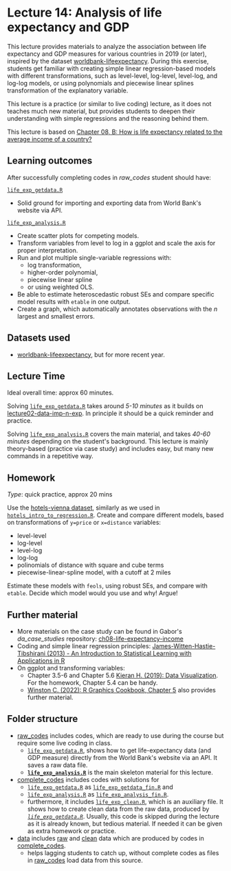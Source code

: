 # Lecture 14: Analysis of life expectancy and GDP


This lecture provides materials to analyze the association between life expectancy and GDP measures for various countries in 2019 (or later), inspired by the dataset [worldbank-lifeexpectancy](https://gabors-data-analysis.com/datasets/#worldbank-lifeexpectancy). During this exercise, students get familiar with creating simple linear regression-based models with different transformations, such as level-level, log-level, level-log, and log-log models, or using polynomials and piecewise linear splines transformation of the explanatory variable.

This lecture is a practice (or similar to live coding) lecture, as it does not teaches much new material, but provides students to deepen their understanding with simple regressions and the reasoning behind them.

This lecture is based on [Chapter 08, B: How is life expectancy related to the average income of a country?](https://gabors-data-analysis.com/casestudies/#ch08b-how-is-life-expectancy-related-to-the-average-income-of-a-country)

## Learning outcomes
After successfully completing codes in *raw_codes* student should have:

[`life_exp_getdata.R`](https://github.com/gabors-data-analysis/da-coding-rstats/blob/main/lecture14-simple-regression/raw_codes/life_exp_getdata.R)
  - Solid ground for importing and exporting data from World Bank's website via API.

[`life_exp_analysis.R`](https://github.com/gabors-data-analysis/da-coding-rstats/blob/main/lecture14-simple-regression/raw_codes/life_exp_analysis.R)
  - Create scatter plots for competing models.
  - Transform variables from level to log in a ggplot and scale the axis for proper interpretation.
  - Run and plot multiple single-variable regressions with:
    - log transformation,
    - higher-order polynomial,
    - piecewise linear spline
    - or using weighted OLS.
  - Be able to estimate heteroscedastic robust SEs and compare specific model results with `etable` in one output.
  - Create a graph, which automatically annotates observations with the *n* largest and smallest errors.


## Datasets used

- [worldbank-lifeexpectancy](https://gabors-data-analysis.com/datasets/#worldbank-lifeexpectancy), but for more recent year.

## Lecture Time

Ideal overall time: approx 60 minutes.

Solving [`life_exp_getdata.R`](https://github.com/gabors-data-analysis/da-coding-rstats/blob/main/lecture14-simple-regression/raw_codes/life_exp_getdata.R) takes around *5-10 minutes* as it builds on [lecture02-data-imp-n-exp](https://github.com/gabors-data-analysis/da-coding-rstats/tree/main/lecture02-data-imp-n-exp). In principle it should be a quick reminder and practice.

Solving [`life_exp_analysis.R`](https://github.com/gabors-data-analysis/da-coding-rstats/blob/main/lecture14-simple-regression/raw_codes/life_exp_analysis.R) covers the main material, and takes *40-60 minutes* depending on the student's background. This lecture is mainly theory-based (practice via case study) and includes easy, but many new commands in a repetitive way. 

## Homework

*Type*: quick practice, approx 20 mins

Use the [hotels-vienna dataset](https://gabors-data-analysis.com/datasets/#hotels-vienna), similarly as we used in [`hotels_intro_to_regression.R`](https://github.com/gabors-data-analysis/da-coding-rstats/blob/main/lecture12-intro-to-regression/raw_codes/hotels_intro_to_regression.R). Create and compare different models, based on transformations of `y=price` or `x=distance` variables:
  
  - level-level
  - log-level
  - level-log
  - log-log
  - polinomials of distance with square and cube terms
  - piecewise-linear-spline model, with a cutoff at 2 miles 

 Estimate these models with `feols`, using robust SEs, and compare with `etable`. Decide which model would you use and why! Argue!

## Further material

  - More materials on the case study can be found in Gabor's *da_case_studies* repository: [ch08-life-expectancy-income](https://github.com/gabors-data-analysis/da_case_studies/tree/master/ch08-life-expectancy-income)
  - Coding and simple linear regression principles: [James-Witten-Hastie-Tibshirani (2013) - An Introduction to Statistical Learning with Applications in R](https://www.statlearning.com/)
  - On ggplot and transforming variables:
    - Chapter 3.5-6 and Chapter 5.6 [Kieran H. (2019): Data Visualization](https://socviz.co/makeplot.html#mapping-aesthetics-vs-setting-them). For the homework, Chapter 5.4 can be handy.
    - [Winston C. (2022): R Graphics Cookbook, Chapter 5](https://r-graphics.org/chapter-scatter) also provides further material.


## Folder structure
  
  - [raw_codes](https://github.com/gabors-data-analysis/da-coding-rstats/tree/main/lecture14-simple-regression/raw_codes) includes codes, which are ready to use during the course but require some live coding in class.
    - [`life_exp_getdata.R`](https://github.com/gabors-data-analysis/da-coding-rstats/tree/main/lecture14-simple-regression/raw_codes/life_exp_getdata.R), shows how to get life-expectancy data (and GDP measure) directly from the World Bank's website via an API. It saves a raw data file.
    - [**`life_exp_analysis.R`**](https://github.com/gabors-data-analysis/da-coding-rstats/tree/main/lecture14-simple-regression/raw_codes/life_exp_analysis.R) is the main skeleton material for this lecture. 
  - [complete_codes](https://github.com/gabors-data-analysis/da-coding-rstats/tree/main/lecture14-simple-regression/complete_codes) includes codes with solutions for
    - [`life_exp_getdata.R`](https://github.com/gabors-data-analysis/da-coding-rstats/tree/main/lecture14-simple-regression/raw_codes/life_exp_getdata.R) as [`life_exp_getdata_fin.R`](https://github.com/gabors-data-analysis/da-coding-rstats/tree/main/lecture14-simple-regression/complete_codes/life_exp_getdata_fin.R) and
    - [`life_exp_analysis.R`](https://github.com/gabors-data-analysis/da-coding-rstats/tree/main/lecture14-simple-regression/raw_codes/life_exp_analysis.R) as [`life_exp_analysis_fin.R`](https://github.com/gabors-data-analysis/da-coding-rstats/tree/main/lecture14-simple-regression/complete_codes/life_exp_analysis_fin.R).
    - furthermore, it includes [`life_exp_clean.R`](https://github.com/gabors-data-analysis/da-coding-rstats/tree/main/lecture14-simple-regression/complete_codes/life_exp_clean.R), which is an auxiliary file. It shows how to create clean data from the raw data, produced by [*`life_exp_getdata.R`*](https://github.com/gabors-data-analysis/da-coding-rstats/tree/main/lecture14-simple-regression/raw_codes/life_exp_getdata.R). Usually, this code is skipped during the lecture as it is already known, but tedious material. If needed it can be given as extra homework or practice.
  - [data](https://github.com/gabors-data-analysis/da-coding-rstats/tree/main/lecture14-simple-regression/data) includes [raw](https://github.com/gabors-data-analysis/da-coding-rstats/tree/main/lecture14-simple-regression/data/raw) and [clean](https://github.com/gabors-data-analysis/da-coding-rstats/tree/main/lecture14-simple-regression/data/clean) data which are produced by codes in [complete_codes](https://github.com/gabors-data-analysis/da-coding-rstats/tree/main/lecture14-simple-regression/complete_codes).
    - helps lagging students to catch up, without complete codes as files in [raw_codes](https://github.com/gabors-data-analysis/da-coding-rstats/tree/main/lecture14-simple-regression/raw_codes) load data from this source.


